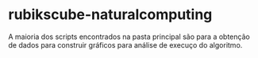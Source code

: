 # rubikscube-naturalcomputing

A maioria dos scripts encontrados na pasta principal são para a obtenção de dados para construir gráficos para análise de execuço do algoritmo.
